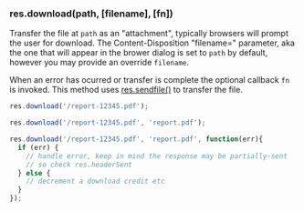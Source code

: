 <h3 id='res.download'>res.download(path, [filename], [fn])</h3>

Transfer the file at `path` as an "attachment",
typically browsers will prompt the user for download. The
Content-Disposition "filename=" parameter, aka the one
that will appear in the brower dialog is set to `path`
by default, however you may provide an override `filename`.

When an error has ocurred or transfer is complete the optional 
callback `fn` is invoked. This method uses <a href="#res.sendfile">res.sendfile()</a>
to transfer the file.

~~~js
res.download('/report-12345.pdf');

res.download('/report-12345.pdf', 'report.pdf');

res.download('/report-12345.pdf', 'report.pdf', function(err){
  if (err) {
    // handle error, keep in mind the response may be partially-sent
    // so check res.headerSent
  } else {
    // decrement a download credit etc
  }
});
~~~
